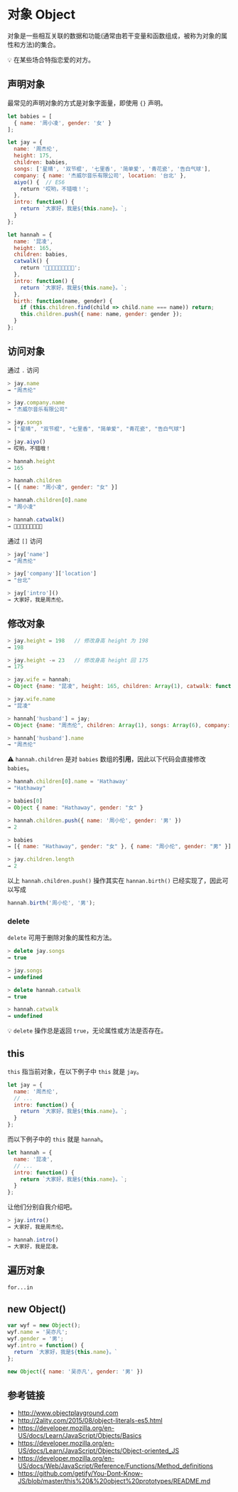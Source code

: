 # 对象 Object

对象是一些相互关联的数据和功能(通常由若干变量和函数组成，被称为对象的属性和方法)的集合。

💡 在某些场合特指恋爱的对方。

## 声明对象
最常见的声明对象的方式是对象字面量，即使用 `{}` 声明。
```javascript
let babies = [
  { name: '周小凌', gender: '女' }
];

let jay = {
  name: '周杰伦',
  height: 175,
  children: babies,
  songs: ['星晴', '双节棍', '七里香', '简单爱', '青花瓷', '告白气球'],
  company: { name: '杰威尔音乐有限公司', location: '台北' },
  aiyo() {  // ES6
    return '哎哟，不错哦！';
  },
  intro: function() {
    return `大家好，我是${this.name}。`;
  }
};

let hannah = {
  name: '昆凌',
  height: 165,
  children: babies,
  catwalk() {
    return '👠👠👠👠👠👠👠👠👠';
  },
  intro: function() {
    return `大家好，我是${this.name}。`;
  },
  birth: function(name, gender) {
    if (this.children.find(child => child.name === name)) return;
    this.children.push({ name: name, gender: gender });
  }
};
```

## 访问对象
通过 `.` 访问
```javascript
> jay.name
→ "周杰伦"

> jay.company.name
→ "杰威尔音乐有限公司"

> jay.songs
→ ["星晴", "双节棍", "七里香", "简单爱", "青花瓷", "告白气球"]

> jay.aiyo()
→ 哎哟，不错哦！

> hannah.height
→ 165

> hannah.children
→ [{ name: "周小凌", gender: "女" }]

> hannah.children[0].name
→ "周小凌"

> hannah.catwalk()
→ 👠👠👠👠👠👠👠👠👠
```

通过 `[]` 访问
```javascript
> jay['name']
→ "周杰伦"

> jay['company']['location']
→ "台北"

> jay['intro']()
→ 大家好，我是周杰伦。
```

## 修改对象
```javascript
> jay.height = 198   // 修改身高 height 为 198
→ 198

> jay.height -= 23   // 修改身高 height 回 175
→ 175

> jay.wife = hannah;
→ Object {name: "昆凌", height: 165, children: Array(1), catwalk: function, intro: function…}

> jay.wife.name
→ "昆凌"

> hannah['husband'] = jay;
→ Object {name: "周杰伦", children: Array(1), songs: Array(6), company: Object, aiyo: function…}

> hannah['husband'].name
→ "周杰伦"
```

⚠️ `hannah.children` 是对 `babies` 数组的**引用**，因此以下代码会直接修改 `babies`。
```javascript
> hannah.children[0].name = 'Hathaway'
→ "Hathaway"

> babies[0]
→ Object { name: "Hathaway", gender: "女" }

> hannah.children.push({ name: '周小伦', gender: '男' })
→ 2

> babies
→ [{ name: "Hathaway", gender: "女" }, { name: "周小伦", gender: "男" }]

> jay.children.length
→ 2
```
以上 `hannah.children.push()` 操作其实在 `hannan.birth()` 已经实现了，因此可以写成
```javascript
hannah.birth('周小伦', '男');
```

### delete
`delete` 可用于删除对象的属性和方法。
```javascript
> delete jay.songs
→ true

> jay.songs
→ undefined

> delete hannah.catwalk
→ true

> hannah.catwalk
→ undefined
```
💡 `delete` 操作总是返回 `true`，无论属性或方法是否存在。

## this
`this` 指当前对象，在以下例子中 `this` 就是 `jay`。
```javascript
let jay = {
  name: '周杰伦',
  // ...
  intro: function() {
    return `大家好，我是${this.name}。`;
  }
};  
```
而以下例子中的 `this` 就是 `hannah`。
```javascript
let hannah = {
  name: '昆凌',
  // ...
  intro: function() {
    return `大家好，我是${this.name}。`;
  }
};
```
让他们分别自我介绍吧。
```javascript
> jay.intro()
→ 大家好，我是周杰伦。

> hannah.intro()
→ 大家好，我是昆凌。
```

## 遍历对象
`for...in`


## new Object()
```javascript
var wyf = new Object();
wyf.name = '吴亦凡';
wyf.gender = '男';
wyf.intro = function() {
  return `大家好，我是${this.name}。`
};

new Object({ name: '吴亦凡', gender: '男' })
```

## 参考链接
* http://www.objectplayground.com
* http://2ality.com/2015/08/object-literals-es5.html
* https://developer.mozilla.org/en-US/docs/Learn/JavaScript/Objects/Basics
* https://developer.mozilla.org/en-US/docs/Learn/JavaScript/Objects/Object-oriented_JS
* https://developer.mozilla.org/en-US/docs/Web/JavaScript/Reference/Functions/Method_definitions
* https://github.com/getify/You-Dont-Know-JS/blob/master/this%20&%20object%20prototypes/README.md


